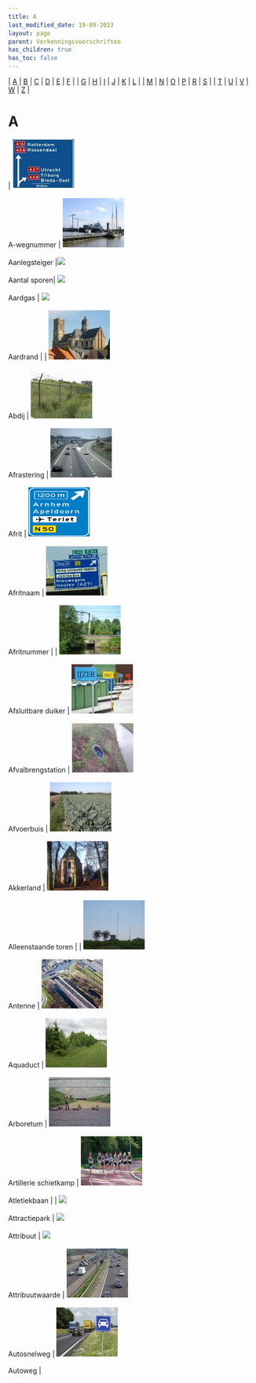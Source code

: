 ```yaml
---
title: A
last_modified_date: 19-09-2023
layout: page
parent: Verkenningsvoorschriften
has_children: true
has_toc: false
---
```


| [A](../A/A.html) | [B](../B/B.html) | [C](../C/C.html) | [D](../D/D.html) | [E](../E/E.html) | [F](../F/F.html) |
| [G](../G/G.html) | [H](../H/H.html) | [I](../I/I.html) | [J](../J/J.html) | [K](../K/K.html) | [L](../L/L.html) |
| [M](../M/M.html) | [N](../N/N.html) | [O](../O/O.html) | [P](../P/P.html) | [R](../R/R.html) | [S](../S/S.html) |
| [T](../T/T.html) | [U](../U/U.html) | [V](../V/V.html) | [W](../W/W.html) | [Z](../Z/Z.html) |

A
=

| [![](A-Wegnummer/foto_A_wegnummers_125x100.jpg)](A-Wegnummer/A-Wegnummer.html)<br><br>A-wegnummer | [![](Aanlegsteiger/vv_0017_125x100.jpg)](Aanlegsteiger/Aanlegsteiger.html)<br><br>Aanlegsteiger |[![](../../Resources/Images/Placeholder.png)](Aantal_sporen/Aantal_sporen.html)<br><br>Aantal sporen| [![](../../Resources/Images/Placeholder.png)](Aardgas/Aardgas.html)<br><br>Aardgas | [![](../../Resources/Images/Placeholder.png)](Aardrand/Aardrand.html)<br><br>Aardrand |
| [![](Abdij/Abdij_125x100.jpg)](Abdij/Abdij.html)<br><br>Abdij | [![](Afrastering/vv_0127_125x100.jpg)](Afrastering/Afrastering.html)<br><br>Afrastering | [![](Afrit/afrit_125x100.jpg)](Afrit/Afrit.html)<br><br>Afrit | [![](Afritnaam/afritnaam_125x100.png)](Afritnaam/Afritnaam.html)<br><br>Afritnaam | [![](Afritnummer/afritnummer_125x100.jpg)](Afritnummer/Afritnummer.html)<br><br>Afritnummer |
| [![](../D/Duiker/duiker_4_125x100.jpg)](Afsluitbare%20duiker/Afsluitbare%20duiker.html)<br><br>Afsluitbare duiker | [![](Afvalbrengstation/afvalbrengstation_125x100.jpg)](Afvalbrengstation/Afvalbrengstation.html)<br><br>Afvalbrengstation | [![](Afvoerbuis/afvoerbuis_125x100.jpg)](Afvoerbuis/Afvoerbuis.html)<br><br>Afvoerbuis | [![](Akkerland/vv_0235_125x100.jpg)](Akkerland/Akkerland.html)<br><br>Akkerland | [![](Alleenstaande_toren/Alleenstaande_toren_125x100.jpg)](Alleenstaande%20toren/Alleenstaande%20toren.html)<br><br>Alleenstaande toren |
| [![](../Z/Zendmast/vv_0565_125x100.jpg)](Antenne/Antenne.html)<br><br>Antenne | [![](Aquaduct/Gouwe-aquaduct_lucht_125x100.jpg)](Aquaduct/Aquaduct.html)<br><br>Aquaduct | [![](../B/Bos/vv_0141_125x100.jpg)](Arboretum/Arboretum.html)<br><br>Arboretum | [![](../S/Schietbaan/schietbaan1_125x100.bmp)](Artillerie%20schietkamp/Artillerie%20schietkamp.html)<br><br>Artillerie schietkamp | [![](Atletiekbaan/atletiekbaan1_125x100.jpg)](Atletiekbaan/Atletiekbaan.html)<br><br>Atletiekbaan |
| [![](../../Resources/Images/Placeholder.png)](Attractiepark/Attractiepark.html)<br><br>Attractiepark | [![](../../Resources/Images/Placeholder.png)](Attribuutwaarde/Attribuutwaarde.html)<br><br>Attribuut | [![](../../Resources/Images/Placeholder.png)](Attribuutwaarde/Attribuutwaarde.html)<br><br>Attribuutwaarde | [![](Autosnelweg/Autosnelweg_125x100.jpg)](Autosnelweg/Autosnelweg.html)<br><br>Autosnelweg | [![](Autoweg/autoweg_125x100.jpg)](Autoweg/Autoweg.html)<br><br>Autoweg |
